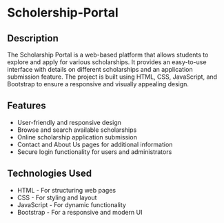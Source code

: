 # Scholership-Portal

## Description

The Scholarship Portal is a web-based platform that allows students to explore and apply for various scholarships. It provides an easy-to-use interface with details on different scholarships and an application submission feature. The project is built using HTML, CSS, JavaScript, and Bootstrap to ensure a responsive and visually appealing design.

## Features

* User-friendly and responsive design
* Browse and search available scholarships
* Online scholarship application submission
* Contact and About Us pages for additional information
* Secure login functionality for users and administrators

## Technologies Used

 * HTML - For structuring web pages
 * CSS - For styling and layout
 * JavaScript - For dynamic functionality
 * Bootstrap - For a responsive and modern UI
